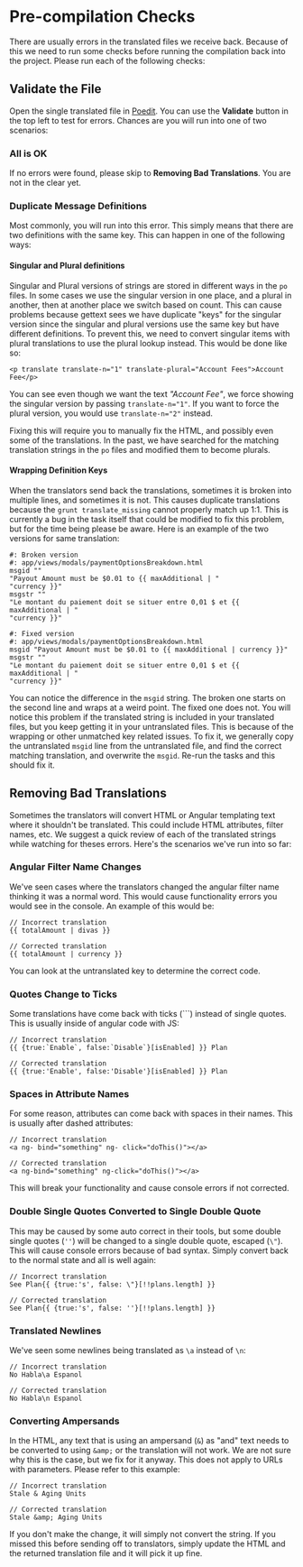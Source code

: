 # Pre-compilation Checks

There are usually errors in the translated files we receive back. Because of this we need to run some checks before running the compilation back into the project. Please run each of the following checks:

## Validate the File

Open the single translated file in [Poedit](http://poedit.net/). You can use the __Validate__ button in the top left to test for errors. Chances are you will run into one of two scenarios:

### All is OK

If no errors were found, please skip to __Removing Bad Translations__. You are not in the clear yet.

### Duplicate Message Definitions

Most commonly, you will run into this error. This simply means that there are two definitions with the same key. This can happen in one of the following ways:

#### Singular and Plural definitions

Singular and Plural versions of strings are stored in different ways in the `po` files. In some cases we use the singular version in one place, and a plural in another, then at another place we switch based on count. This can cause problems because gettext sees we have duplicate "keys" for the singular version since the singular and plural versions use the same key but have different definitions. To prevent this, we need to convert singular items with plural translations to use the plural lookup instead. This would be done like so:

    <p translate translate-n="1" translate-plural="Account Fees">Account Fee</p>

You can see even though we want the text _"Account Fee"_, we force showing the singular version by passing `translate-n="1"`. If you want to force the plural version, you would use `translate-n="2"` instead.

Fixing this will require you to manually fix the HTML, and possibly even some of the translations. In the past, we have searched for the matching translation strings in the `po` files and modified them to become plurals.

#### Wrapping Definition Keys

When the translators send back the translations, sometimes it is broken into multiple lines, and sometimes it is not. This causes duplicate translations because the `grunt translate_missing` cannot properly match up 1:1. This is currently a bug in the task itself that could be modified to fix this problem, but for the time being please be aware. Here is an example of the two versions for same translation:

    #: Broken version
    #: app/views/modals/paymentOptionsBreakdown.html
    msgid ""
    "Payout Amount must be $0.01 to {{ maxAdditional | "
    "currency }}"
    msgstr ""
    "Le montant du paiement doit se situer entre 0,01 $ et {{ maxAdditional | "
    "currency }}"
    
    #: Fixed version
    #: app/views/modals/paymentOptionsBreakdown.html
    msgid "Payout Amount must be $0.01 to {{ maxAdditional | currency }}"
    msgstr ""
    "Le montant du paiement doit se situer entre 0,01 $ et {{ maxAdditional | "
    "currency }}"

You can notice the difference in the `msgid` string. The broken one starts on the second line and wraps at a weird point. The fixed one does not. You will notice this problem if the translated string is included in your translated files, but you keep getting it in your untranslated files. This is because of the wrapping or other unmatched key related issues. To fix it, we generally copy the untranslated `msgid` line from the untranslated file, and find the correct matching translation, and overwrite the `msgid`. Re-run the tasks and this should fix it.


## Removing Bad Translations

Sometimes the translators will convert HTML or Angular templating text where it shouldn't be translated. This could include HTML attributes, filter names, etc. We suggest a quick review of each of the translated strings while watching for theses errors. Here's the scenarios we've run into so far:

### Angular Filter Name Changes

We've seen cases where the translators changed the angular filter name thinking it was a normal word. This would cause functionality errors you would see in the console. An example of this would be:

    // Incorrect translation
    {{ totalAmount | divas }}
    
    // Corrected translation
    {{ totalAmount | currency }}

You can look at the untranslated key to determine the correct code.

### Quotes Change to Ticks

Some translations have come back with ticks (`\``) instead of single quotes. This is usually inside of angular code with JS:

    // Incorrect translation
    {{ {true:`Enable`, false:`Disable`}[isEnabled] }} Plan
    
    // Corrected translation
    {{ {true:'Enable', false:'Disable'}[isEnabled] }} Plan

### Spaces in Attribute Names

For some reason, attributes can come back with spaces in their names. This is usually after dashed attributes:

    // Incorrect translation
    <a ng- bind="something" ng- click="doThis()"></a>
    
    // Corrected translation
    <a ng-bind="something" ng-click="doThis()"></a>

This will break your functionality and cause console errors if not corrected.

### Double Single Quotes Converted to Single Double Quote

This may be caused by some auto correct in their tools, but some double single quotes (`''`) will be changed to a single double quote, escaped (`\"`). This will cause console errors because of bad syntax. Simply convert back to the normal state and all is well again:

    // Incorrect translation
    See Plan{{ {true:'s', false: \"}[!!plans.length] }}
    
    // Corrected translation
    See Plan{{ {true:'s', false: ''}[!!plans.length] }}

### Translated Newlines

We've seen some newlines being translated as `\a` instead of `\n`:

    // Incorrect translation
    No Habla\a Espanol
    
    // Corrected translation
    No Habla\n Espanol


### Converting Ampersands

In the HTML, any text that is using an ampersand (`&`) as "and" text needs to be converted to using `&amp;` or the translation will not work. We are not sure why this is the case, but we fix for it anyway. This does not apply to URLs with parameters. Please refer to this example:

    // Incorrect translation
    Stale & Aging Units
    
    // Corrected translation
    Stale &amp; Aging Units

If you don't make the change, it will simply not convert the string. If you missed this before sending off to translators, simply update the HTML and the returned translation file and it will pick it up fine.